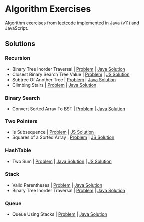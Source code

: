 # Algorithm Exercises
Algorithm exercises from [leetcode](https://leetcode.com/) implemented in Java (v11) and JavaScript.

## Solutions

### Recursion
- Binary Tree Inorder Traversal | [Problem](https://leetcode.com/problems/binary-tree-inorder-traversal) | [Java Solution](./src/com/jihyunum/leetcode/solutions/BinaryTreeInorderTraversal.java)
- Closest Binary Search Tree Value | [Problem](https://leetcode.com/problems/closest-binary-search-tree-value) | [JS Solution](./src/javascript/solutions/findClosestValueInBst.js)
- Subtree Of Another Tree | [Problem](https://leetcode.com/problems/subtree-of-another-tree) | [Java Solution](./src/com/jihyunum/leetcode/solutions/SubtreeOfAnotherTree.java)
- Climbing Stairs | [Problem](https://leetcode.com/problems/climbing-stairs) | [Java Solution](./src/com/jihyunum/leetcode/solutions/ClimbingStairs.java)

### Binary Search
- Convert Sorted Array To BST | [Problem](https://leetcode.com/problems/convert-sorted-array-to-binary-search-tree) | [Java Solution](./src/com/jihyunum/leetcode/solutions/ConvertSortedArrayToBST.java)

### Two Pointers
- Is Subsequence | [Problem](https://leetcode.com/problems/is-subsequence) | [JS Solution](./src/javascript/solutions/isSubsequence.js)
- Squares of a Sorted Array | [Problem](https://leetcode.com/problems/squares-of-a-sorted-array) | [JS Solution](./src/javascript/solutions/sortedSquares.js)

### HashTable
- Two Sum | [Problem](https://leetcode.com/problems/two-sum) | [Java Solution](./src/com/jihyunum/leetcode/solutions/TwoSum.java) | [JS Solution](./src/javascript/solutions/twoSum.js)

### Stack
- Valid Parentheses | [Problem](https://leetcode.com/problems/valid-parentheses/) | [Java Solution](./src/com/jihyunum/leetcode/solutions/ValidParentheses.java)
- Binary Tree Inorder Traversal | [Problem](https://leetcode.com/problems/binary-tree-inorder-traversal/) | [Java Solution](./src/com/jihyunum/leetcode/solutions/BinaryTreeInorderTraversal.java)

### Queue
- Queue Using Stacks | [Problem](https://leetcode.com/problems/implement-queue-using-stacks/) | [Java Solution](./src/com/jihyunum/leetcode/solutions/QueueUsingStacks.java)